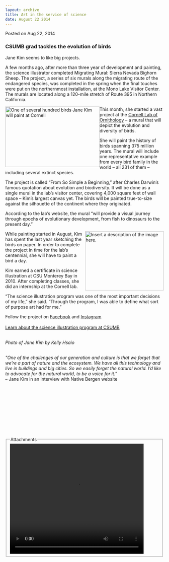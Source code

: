 ```yaml
---
layout: archive
title: Art in the service of science
date: August 22 2014
---
```





<span class="date">Posted on Aug 22, 2014    </span>
<h3>CSUMB grad tackles the evolution of birds</h3>
<p>Jane Kim seems to like big projects.</p>
<p>A few months ago, after more than three year of development and
painting, the science illustrator completed Migrating Mural: Sierra
Nevada Bighorn Sheep. The project, a series of six murals along the
migrating route of the endangered species, was completed in the
spring when the final touches were put on the northernmost
installation, at the Mono Lake Visitor Center. The murals are
located along a 120-mile stretch of Route 395 in Northern
California.</p>
<p><img alt="One of several hundred birds Jane Kim will paint at Cornell" src="http://news.csumb.edu/sites/default/files/65/attachments/news/images/bird.jpg" style="width:300px; height:192px; float:left">This month, she
started a vast project at the <a href="http://www.birds.cornell.edu/Page.aspx?pid=1478" rel="nofollow">Cornell Lab of Ornithology</a> &#x2013; a mural that will
depict the evolution and diversity of birds.</img></p>
<p>She will paint the history of birds spanning 375 million years.
The mural will include one representative example from every bird
family in the world &#x2013; all 231 of them &#x2013; including several extinct
species.</p>
<p>The project is called &#x201C;From So Simple a Beginning,&#x201D; after
Charles Darwin&#x2019;s famous quotation about evolution and biodiversity.
It will be done as a single mural in the lab&#x2019;s visitor center,
covering 4,000 square feet of wall space &#x2013; Kim&#x2019;s largest canvas
yet. The birds will be painted true-to-size against the silhouette
of the continent where they originated.</p>
<p>According to the lab&#x2019;s website, the mural &#x201C;will provide a visual
journey through epochs of evolutionary development, from fish to
dinosaurs to the present day.&#x201D;</p>
<p><img alt="Insert a description of the image here." src="http://news.csumb.edu/sites/default/files/65/attachments/news/images/jane-kim.jpg" style="width:250px; height:188px; float:right">While painting
started in August, Kim has spent the last year sketching the birds
on paper. In order to complete the project in time for the lab&#x2019;s
centennial, she will have to paint a bird a day.</img></p>
<p>Kim earned a certificate in science illustration at CSU Monterey
Bay in 2010. After completing classes, she did an internship at the
Cornell lab.</p>
<p>&#x201C;The science illustration program was one of the most important
decisions of my life,&#x201D; she said. &#x201C;Through the program, I was able
to define what sort of purpose art had for me.&#x201D;</p>
<p>Follow the project on <a href="https://www.facebook.com/InkDwell" rel="nofollow">Facebook</a>&#xA0;and <a href="http://instagram.com/inkdwell" rel="nofollow">Instagram</a><br>
<br>
<a href="http://scienceillustration.org" rel="nofollow">Learn about
the science illustration program at CSUMB</a></br></br></p>
<p class="small"><em>Photo of Jane Kim by Kelly Hsaio</em></p>
<p><br>
<em>&quot;One of the challenges of our generation and culture is that we
forget that we&#x2019;re a part of nature and the ecosystem. We have all
this technology and live in buildings and big cities. So we easily
forget the natural world. I&#x2019;d like to advocate for the natural
world, to be a voice for it.&quot;</em><br>
&#x2013; Jane Kim in an interview with Native Bergen website<br>
&#xA0;</br></br></br></p>
<p>&#xA0;</p>
<p>&#xA0;</p>
<p><br>
&#xA0;</br></p>
<fieldset class="fieldgroup group-attachments">
<legend>Attachments</legend>
<div class="field field-type-emvideo field-field-attach-video">
<div class="field-items">
<div class="field-item odd">
<div class="emvideo emvideo-video emvideo-youtube">
<div class="emfield-emvideo emfield-emvideo-youtube">
<div id="emvideo-youtube-flash-wrapper-1">
<!--<object type="application/x-shockwave-flash" height="350" width="425" data="http://www.youtube.com/v/l8S7bZ7anqc&amp;rel=0&amp;enablejsapi=1&amp;playerapiid=ytplayer&amp;fs=1" id="emvideo-youtube-flash-1">
          <param name="movie" value="http://www.youtube.com/v/l8S7bZ7anqc&amp;rel=0&amp;enablejsapi=1&amp;playerapiid=ytplayer&amp;fs=1" />
          <param name="allowScriptAccess" value="sameDomain"/>
          <param name="quality" value="best"/>
          <param name="allowFullScreen" value="true"/>
          <param name="bgcolor" value="#FFFFFF"/>
          <param name="scale" value="noScale"/>
          <param name="salign" value="TL"/>
          <param name="FlashVars" value="playerMode=embedded" />
          <param name="wmode" value="transparent" />
        </object>-->
<video controls="" width="425" height="350">
<source src="http://r1---sn-o097znez.googlevideo.com/videoplayback?fexp=900718,907263,916104,923368,927622,929821,930676,936121,9406392,941004,943917,947225,948124,952302,952605,952901,955301,957103,957105,957201,959701&amp;ipbits=0&amp;mm=31&amp;signature=E10D11AE0E5930422315600B9A14E932DADA7C66.0C144D695ADDD386C7C6F8F30C3C5B0328FBF280&amp;pl=23&amp;key=yt5&amp;mv=m&amp;dur=127.849&amp;source=youtube&amp;ratebypass=yes&amp;itag=18&amp;ms=au&amp;initcwndbps=3747500&amp;expire=1422352995&amp;sparams=dur,id,initcwndbps,ip,ipbits,itag,mm,ms,mv,pl,ratebypass,source,upn,expire&amp;mt=1422331353&amp;upn=MGcSQgcf6B8&amp;sver=3&amp;ip=198.189.249.65&amp;id=o-AHbf-JK1x4oYNDLmmu-qMaq_NW9cAZv4mtsaCeKipy3C&amp;name=l8S7bZ7anqc" type="video/mp4"/></video></div>
</div>
</div>
</div>
</div>
</div>
</fieldset>





